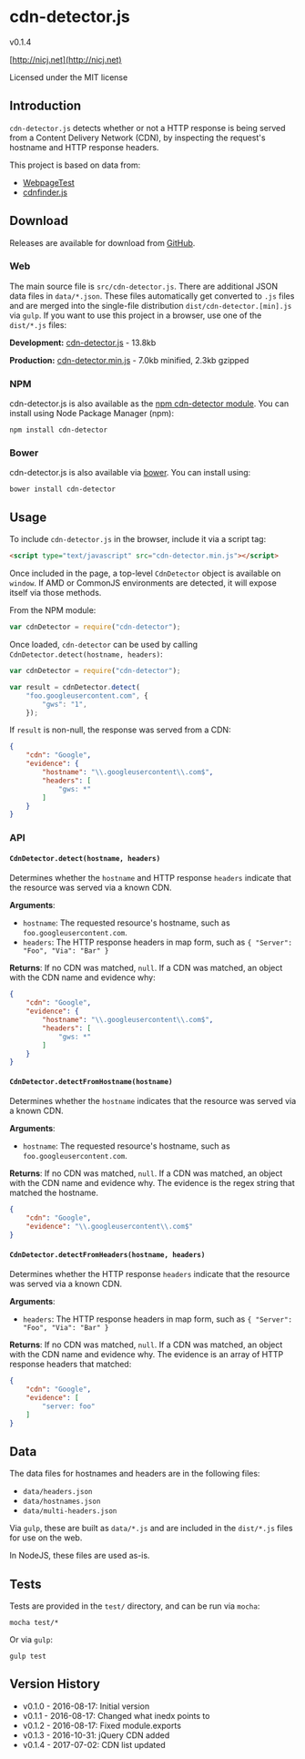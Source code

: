 # cdn-detector.js

v0.1.4

[http://nicj.net](http://nicj.net)

Licensed under the MIT license

## Introduction

`cdn-detector.js` detects whether or not a HTTP response is being served from a Content Delivery Network (CDN),
by inspecting the request's hostname and HTTP response headers.

This project is based on data from:

* [WebpageTest](https://github.com/WPO-Foundation/webpagetest/blob/master/agent/wpthook/cdn.h)
* [cdnfinder.js](https://github.com/sajal/cdnfinder.js/blob/master/lib/guesscnamecdn.js)

## Download

Releases are available for download from [GitHub](https://github.com/nicjansma/cdn-detector.js).

### Web

The main source file is `src/cdn-detector.js`.  There are additional JSON data files in `data/*.json`.  These
files automatically get converted to `.js` files and are merged into the single-file
distribution `dist/cdn-detector.[min].js` via `gulp`.  If you want to use this project in a browser, use one of the `dist/*.js` files:

__Development:__ [cdn-detector.js](https://github.com/nicjansma/cdn-detector.js/raw/master/dist/cdn-detector.js) - 13.8kb

__Production:__ [cdn-detector.min.js](https://github.com/nicjansma/cdn-detector.js/raw/master/dist/cdn-detector.min.js) - 7.0kb minified, 2.3kb gzipped

### NPM

cdn-detector.js is also available as the [npm cdn-detector module](https://npmjs.org/package/cdn-detector). You can install
using Node Package Manager (npm):

    npm install cdn-detector

### Bower

cdn-detector.js is also available via [bower](http://bower.io/). You can install using:

    bower install cdn-detector

## Usage

To include `cdn-detector.js` in the browser, include it via a script tag:

```html
<script type="text/javascript" src="cdn-detector.min.js"></script>
```

Once included in the page, a top-level `CdnDetector` object is available on `window`.  If AMD or CommonJS environments are detected, it will expose itself via those methods.

From the NPM module:

```js
var cdnDetector = require("cdn-detector");
```

Once loaded, `cdn-detector` can be used by calling `CdnDetector.detect(hostname, headers)`:

```js
var cdnDetector = require("cdn-detector");

var result = cdnDetector.detect(
    "foo.googleusercontent.com", {
        "gws": "1",
    });
```

If `result` is non-null, the response was served from a CDN:

```json
{
    "cdn": "Google",
    "evidence": {
        "hostname": "\\.googleusercontent\\.com$",
        "headers": [
            "gws: *"
        ]
    }
}
```

### API

#### `CdnDetector.detect(hostname, headers)`

Determines whether the `hostname` and HTTP response `headers` indicate that the resource was served via a known CDN.

**Arguments**:
* `hostname`: The requested resource's hostname, such as `foo.googleusercontent.com`.
* `headers`: The HTTP response headers in map form, such as `{ "Server": "Foo", "Via": "Bar" }`

**Returns**: If no CDN was matched, `null`.  If a CDN was matched, an object with the CDN name and evidence why:

```json
{
    "cdn": "Google",
    "evidence": {
        "hostname": "\\.googleusercontent\\.com$",
        "headers": [
            "gws: *"
        ]
    }
}
```

#### `CdnDetector.detectFromHostname(hostname)`

Determines whether the `hostname` indicates that the resource was served via a known CDN.

**Arguments**:
* `hostname`: The requested resource's hostname, such as `foo.googleusercontent.com`.

**Returns**: If no CDN was matched, `null`.  If a CDN was matched, an object with the CDN name and evidence why.  The
evidence is the regex string that matched the hostname.

```json
{
    "cdn": "Google",
    "evidence": "\\.googleusercontent\\.com$"
}
```

#### `CdnDetector.detectFromHeaders(hostname, headers)`

Determines whether the HTTP response `headers` indicate that the resource was served via a known CDN.

**Arguments**:
* `headers`: The HTTP response headers in map form, such as `{ "Server": "Foo", "Via": "Bar" }`

**Returns**: If no CDN was matched, `null`.  If a CDN was matched, an object with the CDN name and evidence why.  The evidence is an array of HTTP response headers that matched:

```json
{
    "cdn": "Google",
    "evidence": [
        "server: foo"
    ]
}
```

## Data

The data files for hostnames and headers are in the following files:

* `data/headers.json`
* `data/hostnames.json`
* `data/multi-headers.json`

Via `gulp`, these are built as `data/*.js` and are included in the `dist/*.js` files for use on the web.

In NodeJS, these files are used as-is.

## Tests

Tests are provided in the `test/` directory, and can be run via `mocha`:

    mocha test/*

Or via ``gulp``:

    gulp test

## Version History

* v0.1.0 - 2016-08-17: Initial version
* v0.1.1 - 2016-08-17: Changed what inedx points to
* v0.1.2 - 2016-08-17: Fixed module.exports
* v0.1.3 - 2016-10-31: jQuery CDN added
* v0.1.4 - 2017-07-02: CDN list updated
